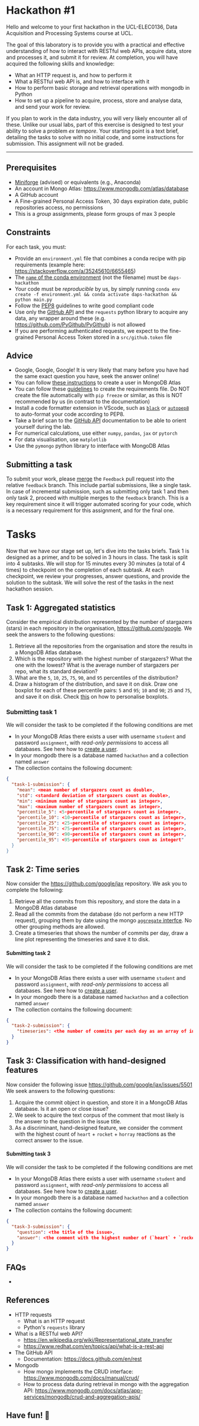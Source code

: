 # Hackathon #1

Hello and welcome to your first hackathon in the UCL-ELEC0136, Data Acquisition and Processing Systems course at UCL.

The goal of this laboratory is to provide you with a practical and effective understanding of how to interact with RESTful web APIs, acquire data, store and processes it, and submit it for review.
At completion, you will have acquired the following skills and knowledge:
- What an HTTP request is, and how to perform it
- What a RESTful web API is, and how to interface with it
- How to perform basic storage and retrieval operations with mongodb in Python
- How to set up a pipeline to acquire, process, store and analyse data, and send your work for review.

If you plan to work in the data industry, you will very likely encounter all of these.
Unlike our usual labs, part of this exercise is designed to test your ability to solve a problem _ex tempore_.
Your starting point is a text brief, detailing the tasks to solve with no initial code, and some instructions for submission.
This assignment will not be graded.

---

## Prerequisites
- [Miniforge](https://github.com/conda-forge/miniforge) (advised) or equivalents (e.g., Anaconda)
- An account in Mongo Atlas: https://www.mongodb.com/atlas/database
- A GitHub account
- A Fine-grained Personal Access Token, 30 days expiration date, public repositories access, no permissions
- This is a *group* assignments, please form groups of max 3 people

## Constraints
For each task, you must:
- Provide an `environment.yml` file that combines a conda recipe with pip requirements (example here: https://stackoverflow.com/a/35245610/6655465)
- The [`name` of the conda environment](https://conda.io/projects/conda/en/latest/user-guide/tasks/manage-environments.html#create-env-file-manually) (not the filename) must be `daps-hackathon`
- Your code must be *reproducible* by us, by simply running `conda env create -f environment.yml && conda activate daps-hackathon && python main.py`
- Follow the [PEP8](https://peps.python.org/pep-0008/) guidelines to write good compliant code
- Use only the [GitHub API](https://docs.github.com/en/rest) and the `requests` python library to acquire any data, any wrapper around these (e.g. https://github.com/PyGithub/PyGithub) is not allowed
- If you are performing authenticated requests, we expect to the fine-grained Personal Access Token stored in a `src/github.token` file

## Advice
- Google, Google, Google! It is very likely that many before you have had the same exact question you have, seek the answer online!
- You can follow [these instructions](https://dba.stackexchange.com/questions/192507/how-to-add-useradmin-user-in-mongodb-atlas) to create a user in MongoDB Atlas
- You can follow these [guidelines](https://pip.pypa.io/en/stable/user_guide/#requirements-files) to create the requirements file. Do NOT create the file automatically with `pip freeze` or similar, as this is NOT recommended by us (in contrast to the documentation)
- Install a code formatter extension in VScode, such as [`black`](https://marketplace.visualstudio.com/items?itemName=ms-python.black-formatter) or [`autopep8`](https://marketplace.visualstudio.com/items?itemName=himanoa.Python-autopep8) to auto-format your code according to PEP8.
- Take a brief scan to the [GitHub API](https://docs.github.com/en/rest) documentation to be able to orient yourself during the lab.
- For numerical calculations, use either `numpy`, `pandas`, `jax` or `pytorch`
- For data visualisation, use `matplotlib`
- Use the `pymongo` python library to interface with MongoDB Atlas

## Submitting a task
To submit your work, please [merge](https://docs.github.com/en/pull-requests/collaborating-with-pull-requests/incorporating-changes-from-a-pull-request/merging-a-pull-request) the `Feedback` pull request into the relative `feedback` branch.
This include partial submissions, like a single task.
In case of incremental submission, such as submitting only task 1 and then only task 2, proceed with multiple merges to the `feedback` branch.
This is a key requirement since it will trigger automated scoring for your code, which is a necessary requirement for this assignment, and for the final one.


# Tasks
Now that we have our stage set up, let's dive into the tasks briefs.
Task 1 is designed as a primer, and to be solved in 3 hours in class.
The task is split into 4 subtasks. We will stop for 15 minutes every 30 minutes (a total of 4 times) to checkpoint on the completion of each subtask.
At each checkpoint, we review your progresses, answer questions, and provide the solution to the subtask.
We will solve the rest of the tasks in the next hackathon session.


## Task 1: Aggregated statistics
Consider the empirical distribution represented by the number of stargazers (stars) in each repository in the organisation, https://github.com/google.
We seek the answers to the following questions:
1. Retrieve all the repositories from the organisation and store the results in a MongoDB Atlas database.
2. Which is the repository with the highest number of stargazers? What the one with the lowest? What is the average number of stargazers per repo, what its standard deviation?
3. What are the `5`, `10`, `25`, `75`, `90`, and `95` percentiles of the distribution?
4. Draw a histogram of the distribution, and save it on disk. Draw one boxplot for each of these percentile pairs: `5` and `95`; `10` and `90`; `25` and `75`, and save it on disk. Check [this](https://stackoverflow.com/questions/27214537/is-it-possible-to-draw-a-matplotlib-boxplot-given-the-percentile-values-instead) on how to personalise boxplots.


### Submitting task 1
We will consider the task to be completed if the following conditions are met
- In your MongoDB Atlas there exists a user with username `student` and password `assignment`, with *read-only permissions* to access all databases. See here how to [create a user](https://dba.stackexchange.com/questions/192507/how-to-add-useradmin-user-in-mongodb-atlas).
- In your mongodb there is a database named `hackathon` and a collection named `answer`
- The collection contains the following document:
```json
{
  "task-1-submission": {
    "mean": <mean number of stargazers count as double>,
    "std": <standard deviation of stargazers count as double>,
    "min": <minimum number of stargazers count as integer>,
    "max": <maximum number of stargazers count as integer>,
    "percentile_5": <5-percentile of stargazers count as integer>,
    "percentile_10": <10-percentile of stargazers count as integer>,
    "percentile_25": <25-percentile of stargazers count as integer>,
    "percentile_75": <75-percentile of stargazers count as integer>,
    "percentile_90": <90-percentile of stargazers count as integer>,
    "percentile_95": <95-percentile of stargazers coun as integert"
  }
}
```

## Task 2: Time series
Now consider the https://github.com/google/jax repository.
We ask you to complete the following:
1. Retrieve all the commits from this repository, and store the data in a MongoDB Atlas database
2. Read all the commits from the database (do not perform a new HTTP request), grouping them by date using the mongo [`aggregate` interfce](https://www.mongodb.com/developer/languages/python/python-quickstart-aggregation/). No other grouping methods are allowed.
3. Create a timeseries that shows the number of commits per day, draw a line plot representing the timeseries and save it to disk.

#### Submitting task 2
We will consider the task to be completed if the following conditions are met
- In your MongoDB Atlas there exists a user with username `student` and password `assignment`, with *read-only permissions* to access all databases. See here how to [create a user](https://dba.stackexchange.com/questions/192507/how-to-add-useradmin-user-in-mongodb-atlas).
- In your mongodb there is a database named `hackathon` and a collection named `answer`
- The collection contains the following document:
```json
{
  "task-2-submission": {
    "timeseries": <the number of commits per each day as an array of integers>
  }
}
```

## Task 3: Classification with hand-designed features
Now consider the following issue https://github.com/google/jax/issues/5501
We seek answers to the following questions:
1. Acquire the commit object in question, and store it in a MongoDB Atlas database. Is it an open or close issue?
2. We seek to acquire the text corpus of the comment that most likely is the answer to the question in the issue title.
3. As a discriminant, hand-designed feature, we consider the comment with the highest count of `heart` + `rocket` + `horray` reactions as the correct answer to the issue.

#### Submitting task 3
We will consider the task to be completed if the following conditions are met
- In your MongoDB Atlas there exists a user with username `student` and password `assignment`, with *read-only permissions* to access all databases. See here how to [create a user](https://dba.stackexchange.com/questions/192507/how-to-add-useradmin-user-in-mongodb-atlas).
- In your mongodb there is a database named `hackathon` and a collection named `answer`
- The collection contains the following document:
```json
{
  "task-3-submission": {
    "question": <the title of the issue>,
    "answer": <the comment with the highest number of (`heart` + `rocket` + `horray`) reactions>,
  }
}
```

## FAQs
-

## References
- HTTP requests
  - What is an HTTP request
  - Python's `requests` library
- What is a RESTful web API?
  - https://en.wikipedia.org/wiki/Representational_state_transfer
  - https://www.redhat.com/en/topics/api/what-is-a-rest-api
- The GitHub API
  - Documentation: https://docs.github.com/en/rest
- Mongodb
  - How mongo implements the CRUD interface: https://www.mongodb.com/docs/manual/crud/
  - How to process data during retrieval in mongo with the aggregation API: https://www.mongodb.com/docs/atlas/app-services/mongodb/crud-and-aggregation-apis/


## Have fun! :rocket:
